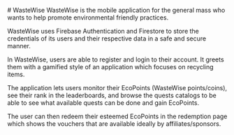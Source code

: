 #   W a s t e W i s e 
 
WasteWise is the mobile application for the general mass who wants to help promote environmental friendly practices.

WasteWise uses Firebase Authentication and Firestore to store the credentials of its users and their respective data in a safe and secure manner.

In WasteWise, users are able to register and login to their account. It greets them with a gamified style of an application which focuses on recycling items.

The application lets users monitor their EcoPoints (WasteWise points/coins), see their rank in the leaderboards, and browse the quests catalogs to be able to see what available quests can be done and gain EcoPoints.

The user can then redeem their esteemed EcoPoints in the redemption page which shows the vouchers that are available ideally by affiliates/sponsors.
